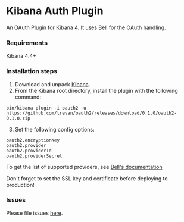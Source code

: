 # Kibana Auth Plugin
An OAuth Plugin for Kibana 4.  It uses [Bell](https://github.com/hapijs/bell) for the OAuth handling.

### Requirements
Kibana 4.4+

### Installation steps
1. Download and unpack [Kibana](https://www.elastic.co/downloads/kibana).
2. From the Kibana root directory, install the plugin with the following command:

```
bin/kibana plugin -i oauth2 -u https://github.com/trevan/oauth2/releases/download/0.1.0/oauth2-0.1.0.zip
```

3. Set the following config options:
```
oauth2.encryptionKey
oauth2.provider
oauth2.providerId
oauth2.providerSecret
```

To get the list of supported providers, see [Bell's documentation](https://github.com/hapijs/bell)

Don't forget to set the SSL key and certificate before deploying to production!

### Issues
Please file issues [here](https://github.com/trevan/oauth2/issues).
